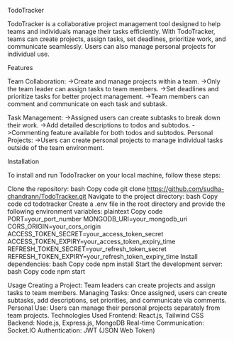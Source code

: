 TodoTracker

TodoTracker is a collaborative project management tool designed to help teams and individuals manage their tasks efficiently. With TodoTracker, teams can create projects, assign tasks, set deadlines, prioritize work, and communicate seamlessly. Users can also manage personal projects for individual use.

Features

Team Collaboration:
    ->Create and manage projects within a team.
    ->Only the team leader can assign tasks to team members.
    ->Set deadlines and prioritize tasks for better project management.
    ->Team members can comment and communicate on each task and subtask.
    
Task Management:
    ->Assigned users can create subtasks to break down their work.
    ->Add detailed descriptions to todos and subtodos.
    ->Commenting feature available for both todos and subtodos.
Personal Projects:
      ->Users can create personal projects to manage individual tasks outside of the team environment.


     
Installation

To install and run TodoTracker on your local machine, follow these steps:


Clone the repository:
bash
Copy code
git clone https://github.com/sudha-chandrann/TodoTracker.git
Navigate to the project directory:
bash
Copy code
cd todotracker
Create a .env file in the root directory and provide the following environment variables:
plaintext
Copy code
PORT=your_port_number
MONGODB_URI=your_mongodb_uri
CORS_ORIGIN=your_cors_origin
ACCESS_TOKEN_SECRET=your_access_token_secret
ACCESS_TOKEN_EXPIRY=your_access_token_expiry_time
REFRESH_TOKEN_SECRET=your_refresh_token_secret
REFRESH_TOKEN_EXPIRY=your_refresh_token_expiry_time
Install dependencies:
bash
Copy code
npm install
Start the development server:
bash
Copy code
npm start


Usage
Creating a Project: Team leaders can create projects and assign tasks to team members.
Managing Tasks: Once assigned, users can create subtasks, add descriptions, set priorities, and communicate via comments.
Personal Use: Users can manage their personal projects separately from team projects.
Technologies Used
Frontend: React.js, Tailwind CSS
Backend: Node.js, Express.js, MongoDB
Real-time Communication: Socket.IO
Authentication: JWT (JSON Web Token)



